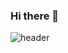 ### Hi there 👋

![header](https://capsule-render.vercel.app/api?type=wave&color=auto&height=300&section=header&text=Saya's%20Github&fontSize=90)

<!--
**24ya/24ya** is a ✨ _special_ ✨ repository because its `README.md` (this file) appears on your GitHub profile.

Here are some ideas to get you started:

- 🔭 I’m currently working on ...
- 🌱 I’m currently learning ...
- 👯 I’m looking to collaborate on ...
- 🤔 I’m looking for help with ...
- 💬 Ask me about ...
- 📫 How to reach me: ...
- 😄 Pronouns: ...
- ⚡ Fun fact: ...
-->
